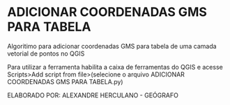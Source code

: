 # ADICIONAR COORDENADAS GMS PARA TABELA
Algoritimo para adicionar coordenadas GMS para tabela de uma camada vetorial de pontos no QGIS

Para utilizar a ferramenta habilita a caixa de ferramentas do QGIS e acesse Scripts>Add script from file>(selecione o arquivo ADICIONAR COORDENADAS GMS PARA TABELA.py)

ELABORADO POR:
ALEXANDRE HERCULANO - GEÓGRAFO
